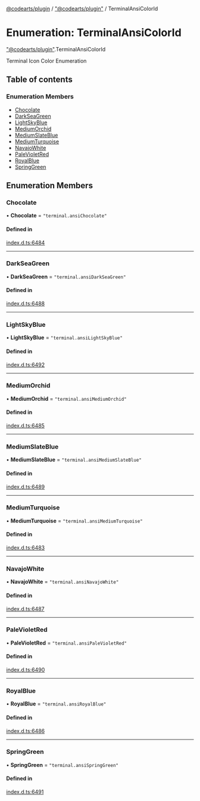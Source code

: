 [@codearts/plugin](../README.md) / ["@codearts/plugin"](../modules/_codearts_plugin_.md) / TerminalAnsiColorId

# Enumeration: TerminalAnsiColorId

["@codearts/plugin"](../modules/_codearts_plugin_.md).TerminalAnsiColorId

Terminal Icon Color Enumeration

## Table of contents

### Enumeration Members

- [Chocolate](codearts_plugin_.TerminalAnsiColorId.md#chocolate)
- [DarkSeaGreen](codearts_plugin_.TerminalAnsiColorId.md#darkseagreen)
- [LightSkyBlue](codearts_plugin_.TerminalAnsiColorId.md#lightskyblue)
- [MediumOrchid](codearts_plugin_.TerminalAnsiColorId.md#mediumorchid)
- [MediumSlateBlue](codearts_plugin_.TerminalAnsiColorId.md#mediumslateblue)
- [MediumTurquoise](codearts_plugin_.TerminalAnsiColorId.md#mediumturquoise)
- [NavajoWhite](codearts_plugin_.TerminalAnsiColorId.md#navajowhite)
- [PaleVioletRed](codearts_plugin_.TerminalAnsiColorId.md#palevioletred)
- [RoyalBlue](codearts_plugin_.TerminalAnsiColorId.md#royalblue)
- [SpringGreen](codearts_plugin_.TerminalAnsiColorId.md#springgreen)

## Enumeration Members

### Chocolate

• **Chocolate** = ``"terminal.ansiChocolate"``

#### Defined in

[index.d.ts:6484](https://github.com/xyz-fish/cloudide-plugin-api/blob/9927cd6/index.d.ts#L6484)

___

### DarkSeaGreen

• **DarkSeaGreen** = ``"terminal.ansiDarkSeaGreen"``

#### Defined in

[index.d.ts:6488](https://github.com/xyz-fish/cloudide-plugin-api/blob/9927cd6/index.d.ts#L6488)

___

### LightSkyBlue

• **LightSkyBlue** = ``"terminal.ansiLightSkyBlue"``

#### Defined in

[index.d.ts:6492](https://github.com/xyz-fish/cloudide-plugin-api/blob/9927cd6/index.d.ts#L6492)

___

### MediumOrchid

• **MediumOrchid** = ``"terminal.ansiMediumOrchid"``

#### Defined in

[index.d.ts:6485](https://github.com/xyz-fish/cloudide-plugin-api/blob/9927cd6/index.d.ts#L6485)

___

### MediumSlateBlue

• **MediumSlateBlue** = ``"terminal.ansiMediumSlateBlue"``

#### Defined in

[index.d.ts:6489](https://github.com/xyz-fish/cloudide-plugin-api/blob/9927cd6/index.d.ts#L6489)

___

### MediumTurquoise

• **MediumTurquoise** = ``"terminal.ansiMediumTurquoise"``

#### Defined in

[index.d.ts:6483](https://github.com/xyz-fish/cloudide-plugin-api/blob/9927cd6/index.d.ts#L6483)

___

### NavajoWhite

• **NavajoWhite** = ``"terminal.ansiNavajoWhite"``

#### Defined in

[index.d.ts:6487](https://github.com/xyz-fish/cloudide-plugin-api/blob/9927cd6/index.d.ts#L6487)

___

### PaleVioletRed

• **PaleVioletRed** = ``"terminal.ansiPaleVioletRed"``

#### Defined in

[index.d.ts:6490](https://github.com/xyz-fish/cloudide-plugin-api/blob/9927cd6/index.d.ts#L6490)

___

### RoyalBlue

• **RoyalBlue** = ``"terminal.ansiRoyalBlue"``

#### Defined in

[index.d.ts:6486](https://github.com/xyz-fish/cloudide-plugin-api/blob/9927cd6/index.d.ts#L6486)

___

### SpringGreen

• **SpringGreen** = ``"terminal.ansiSpringGreen"``

#### Defined in

[index.d.ts:6491](https://github.com/xyz-fish/cloudide-plugin-api/blob/9927cd6/index.d.ts#L6491)
